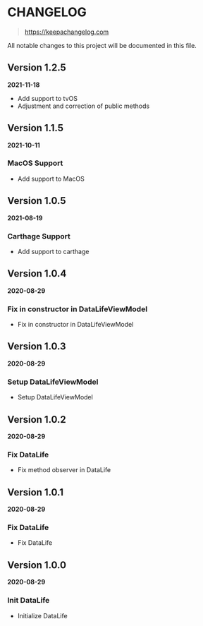 # CHANGELOG
> https://keepachangelog.com

All notable changes to this project will be documented in this file.

## Version 1.2.5
**2021-11-18**

- Add support to tvOS
- Adjustment and correction of public methods

## Version 1.1.5
**2021-10-11**

### MacOS Support

- Add support to MacOS

## Version 1.0.5
**2021-08-19**

### Carthage Support

- Add support to carthage

## Version 1.0.4
**2020-08-29**

### Fix in constructor in DataLifeViewModel

- Fix in constructor in DataLifeViewModel

## Version 1.0.3
**2020-08-29**

### Setup DataLifeViewModel

- Setup DataLifeViewModel

## Version 1.0.2
**2020-08-29**

### Fix DataLife

- Fix method observer in DataLife

## Version 1.0.1
**2020-08-29**

### Fix DataLife

- Fix DataLife

## Version 1.0.0
**2020-08-29**

### Init DataLife

- Initialize DataLife
